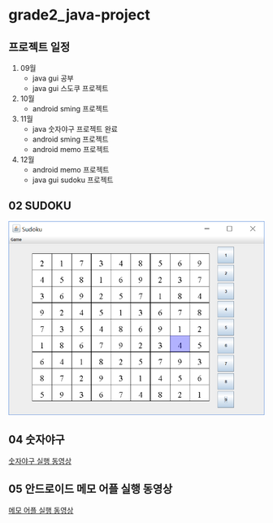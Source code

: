 # grade2_java-project

## 프로젝트 일정
1. 09월         
    - java gui 공부     
    - java gui 스도쿠 프로젝트      
2. 10월         
    - android sming 프로젝트        
3. 11월     
    - java 숫자야구 프로젝트 완료       
    - android sming 프로젝트        
    - android memo 프로젝트     
4. 12월          
    - android memo 프로젝트     
    - java gui sudoku 프로젝트      

    
## 02 SUDOKU 
![java](./sudoku.PNG)

## 04 숫자야구
[숫자야구 실행 동영상](https://www.youtube.com/watch?v=lX_GYyF9xDI)

## 05 안드로이드 메모 어플 실행 동영상 
[메모 어플 실행 동영상](https://www.youtube.com/watch?v=gsM4UpjwOpM)
